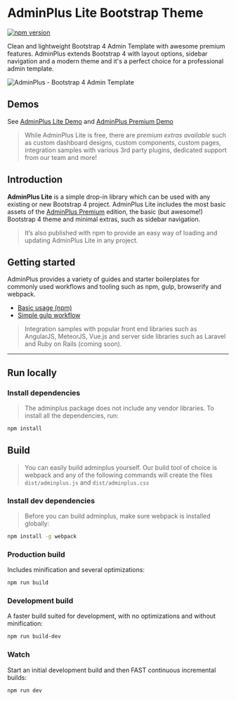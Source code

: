 # AdminPlus Lite Bootstrap Theme
[![npm version](https://badge.fury.io/js/adminplus.svg)](https://badge.fury.io/js/adminplus)

Clean and lightweight Bootstrap 4 Admin Template with awesome premium features. AdminPlus extends Bootstrap 4 with layout options, sidebar navigation and a modern theme and it's a perfect choice for a professional admin template.

![AdminPlus - Bootstrap 4 Admin Template](https://image-tf.s3.envato.com/files/171402185/preview.__large_preview.png)

## Demos
See [AdminPlus Lite Demo](http://adminplus.themekit.io/demo) and [AdminPlus Premium Demo](http://themeforest.net/item/adminplus-bootstrap-4-admin-dashboard/full_screen_preview/14601290?ref=mosaicpro)

> While AdminPlus Lite is free, there are *premium extras available* such as custom dashboard designs, custom components, custom pages, integration samples with various 3rd party plugins, dedicated support from our team and more!

## Introduction
**AdminPlus Lite** is a simple drop-in library which can be used with any existing or new Bootstrap 4 project. AdminPlus Lite includes the most basic assets of the [AdminPlus Premium](http://themeforest.net/item/adminplus-bootstrap-4-admin-dashboard/14601290?ref=mosaicpro) edition, the basic (but awesome!) Bootstrap 4 theme and minimal extras, such as sidebar navigation. 

> It’s also published with npm to provide an easy way of loading and updating AdminPlus Lite in any project.

## Getting started
AdminPlus provides a variety of guides and starter boilerplates for commonly used workflows and tooling such as npm, gulp, browserify and webpack. 

- [Basic usage (npm)](docs/basic-usage.md)
- [Simple gulp workflow](docs/gulp-simple-workflow.md)

> Integration samples with popular front end libraries such as AngularJS, MeteorJS, Vue.js and server side libraries such as Laravel and Ruby on Rails (coming soon).

---

## Run locally

### Install dependencies
> The adminplus package does not include any vendor libraries. To install all the dependencies, run: 

```bash
npm install
```

## Build
> You can easily build adminplus yourself. Our build tool of choice is webpack and any of the following commands will create the files `dist/adminplus.js` and `dist/adminplus.css`

### Install dev dependencies
> Before you can build adminplus, make sure webpack is installed globally:

```bash
npm install -g webpack
```

### Production build
Includes minification and several optimizations:

```bash
npm run build
```

### Development build
A faster build suited for development, with no optimizations and without minification:

```bash
npm run build-dev
```
	
### Watch
Start an initial development build and then FAST continuous incremental builds:

```bash
npm run dev
```